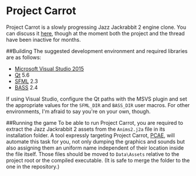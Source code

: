 # Project Carrot
Project Carrot is a slowly progressing Jazz Jackrabbit 2 engine clone. You can discuss it
[here](http://www.jazz2online.com/jcf/showthread.php?t=19535), though at the moment both
the project and the thread have been inactive for months.

##Building
The suggested development environment and required libraries are as follows:

* [Microsoft Visual Studio 2015](http://www.visualstudio.com/)
* [Qt](http://qt-project.org/downloads) 5.6
* [SFML](http://www.sfml-dev.org/download.php) 2.3
* [BASS](http://www.un4seen.com/bass.html) 2.4

If using Visual Studio, configure the Qt paths with the MSVS plugin and set the appropriate
values for the `SFML_DIR` and `BASS_DIR` user macros. For other environments, I'm afraid to
say you're on your own, though.

##Running the game
To be able to run Project Carrot, you are required to extract the Jazz Jackrabbit 2 assets from
the `Anims2.j2a` file in its installation folder. A tool expressly targeting Project Carrot,
[PCAE](https://github.com/soulweaver91/project-carrot-pcae), will automate this task for you,
not only dumping the graphics and sounds but also assigning them an uniform name independent of
their location inside the file itself. Those files should be moved to `Data\Assets` relative
to the project root or the compiled executable. (It is safe to merge the folder to the one
in the repository.)